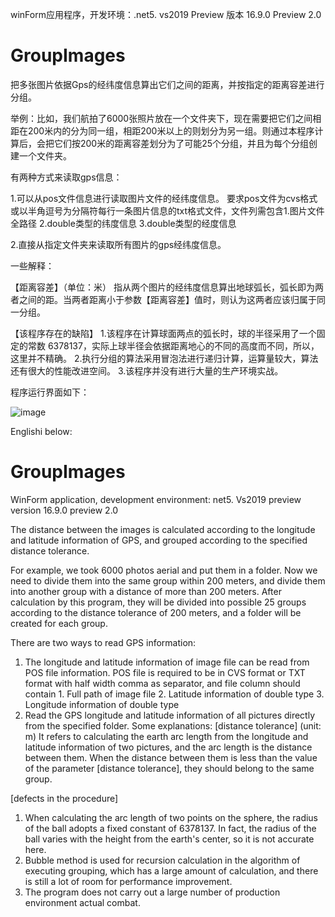 winForm应用程序，开发环境：.net5. vs2019 Preview 版本 16.9.0 Preview 2.0
# GroupImages
把多张图片依据Gps的经纬度信息算出它们之间的距离，并按指定的距离容差进行分组。

举例：比如，我们航拍了6000张照片放在一个文件夹下，现在需要把它们之间相距在200米内的分为同一组，相距200米以上的则划分为另一组。则通过本程序计算后，会把它们按200米的距离容差划分为了可能25个分组，并且为每个分组创建一个文件夹。

有两种方式来读取gps信息：

1.可以从pos文件信息进行读取图片文件的经纬度信息。
要求pos文件为cvs格式或以半角逗号为分隔符每行一条图片信息的txt格式文件，文件列需包含1.图片文件全路径 2.double类型的纬度信息 3.double类型的经度信息

2.直接从指定文件夹来读取所有图片的gps经纬度信息。

一些解释：

【距离容差】（单位：米）
指从两个图片的经纬度信息算出地球弧长，弧长即为两者之间的距。当两者距离小于参数【距离容差】值时，则认为这两者应该归属于同一分组。

【该程序存在的缺陷】
1.该程序在计算球面两点的弧长时，球的半径采用了一个固定的常数 6378137，实际上球半径会依据距离地心的不同的高度而不同，所以，这里并不精确。
2.执行分组的算法采用冒泡法进行递归计算，运算量较大，算法还有很大的性能改进空间。
3.该程序并没有进行大量的生产环境实战。

程序运行界面如下：

![image](https://user-images.githubusercontent.com/46520648/155046808-2c739bc6-ad1e-4bdc-a14e-a5b4d5a903bf.png)

Englishi below:
# GroupImages
WinForm application, development environment: net5. Vs2019 preview version 16.9.0 preview 2.0

The distance between the images is calculated according to the longitude and latitude information of GPS, and grouped according to the specified distance tolerance.

For example, we took 6000 photos aerial and put them in a folder. Now we need to divide them into the same group within 200 meters, and divide them into another group with a distance of more than 200 meters. After calculation by this program, they will be divided into possible 25 groups according to the distance tolerance of 200 meters, and a folder will be created for each group.

There are two ways to read GPS information:
1. The longitude and latitude information of image file can be read from POS file information.
POS file is required to be in CVS format or TXT format with half width comma as separator, and file column should contain 1. Full path of image file 2. Latitude information of double type 3. Longitude information of double type
2. Read the GPS longitude and latitude information of all pictures directly from the specified folder.
Some explanations:
[distance tolerance] (unit: m)
It refers to calculating the earth arc length from the longitude and latitude information of two pictures, and the arc length is the distance between them. When the distance between them is less than the value of the parameter [distance tolerance], they should belong to the same group.

[defects in the procedure]
1. When calculating the arc length of two points on the sphere, the radius of the ball adopts a fixed constant of 6378137. In fact, the radius of the ball varies with the height from the earth's center, so it is not accurate here.
2. Bubble method is used for recursion calculation in the algorithm of executing grouping, which has a large amount of calculation, and there is still a lot of room for performance improvement.
3. The program does not carry out a large number of production environment actual combat.
